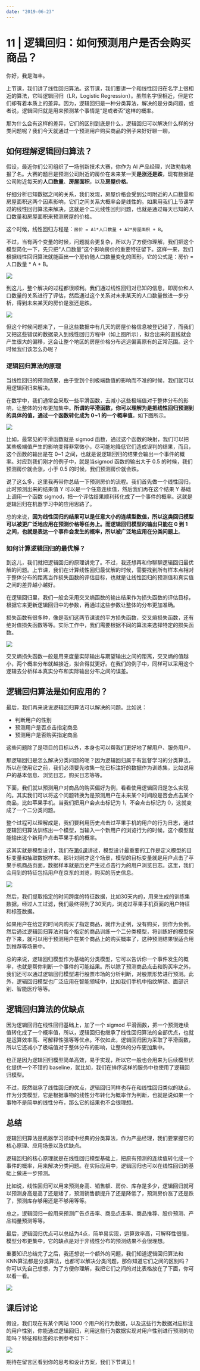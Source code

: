 ```yaml
---
date: "2019-06-23"
---  
```

      
# 11 | 逻辑回归：如何预测用户是否会购买商品？
你好，我是海丰。

上节课，我们讲了线性回归算法。这节课，我们要讲一个和线性回归在名字上很相近的算法，它叫逻辑回归（LR，Logistic Regression）。虽然名字很相近，但是它们却有着本质上的差异。因为，逻辑回归是一种分类算法，解决的是分类问题，或者说，逻辑回归就是用来预测某个事情是“是或者否”这样的概率。

那为什么会有这样的差异，它们的区别到底是什么，逻辑回归可以解决什么样的分类问题呢？我们今天就通过一个预测用户购买商品的例子来好好聊一聊。

## 如何理解逻辑回归算法？

假设，最近你们公司组织了一场创新技术大赛，你作为 AI 产品经理，兴致勃勃地报了名。大赛的题目是预测公司附近的房价在未来某一天**是涨还是跌**，现有数据是公司附近每天的**人口数量**、**房屋面积**，以及**房屋价格**。

仔细分析已知数据之间的关系，我们发现，房屋价格会受到公司附近的人口数量和房屋面积这两个因素影响，它们之间关系大概率会是线性的。如果用我们上节课学过的线性回归算法来解决，这就是个二元线性回归问题，也就是通过每天已知的人口数量和房屋面积来预测房屋的价格。

这个时候，线性回归方程是：`房价 = A1*人口数量 + A2*房屋面积 + B`。

不过，当有两个变量的时候，问题就会更复杂，所以为了方便你理解，我们把这个模型简化一下，先只把“人口数量”这个影响房价的重要特征留下。这样一来，我们根据线性回归算法就能画出一个房价随人口数量变化的图形，它的公式是：房价 = 人口数量 \* A + B。

<!-- [[[read_end]]] -->

![](./httpsstatic001geekbangorgresourceimage2d822dfe68331e3ee346777a3af6ba860582.jpeg)

到这儿，整个解决的过程都很顺利。我们通过线性回归对已知的信息，即房价和人口数量的关系进行了评估，然后通过这个关系对未来某天的人口数量做进一步分析，得到未来某天的房价是涨还是跌。

![](./httpsstatic001geekbangorgresourceimage14d41415e43c1b31b825152293dd5b80a6d4.jpeg)

但这个时候问题来了，一旦这些数据中有几天的房屋价格信息被登记错了，而我们又把这些错误的数据录入到线性回归方程中（如上图所示），拟合出来的直线就会产生很大的偏移，这会让整个地区的房屋价格分布远远偏离原有的正常范围。这个时候我们该怎么办呢？

### 逻辑回归算法的原理

当线性回归的预测结果，由于受到个别极端数值的影响而不准的时候，我们就可以用逻辑回归来解决。

在数学中，我们通常会采取一些平滑函数，去减小这些极端值对于整体分布的影响，让整体的分布更加集中。**所谓的平滑函数，你可以理解为是把线性回归预测到的具体的值，通过一个函数转化成为 0\~1 的一个概率值**，如下图所示。

![](./httpsstatic001geekbangorgresourceimagece39cedfd24b62f6829c073c0dcbbb1c9439.jpeg)

比如，最常见的平滑函数就是 sigmod 函数，通过这个函数的映射，我们可以把某些极端值产生的影响变得非常微小，尽可能地降低它们造成误判的结果，而且，这个函数的输出是在 0\~1 之间，也就是说逻辑回归的结果会输出一个事件的概率。对应到我们刚才的例子中，就是当sigmod 函数的输出大于 0.5 的时候，我们预测房价就会涨，小于 0.5 的时候，我们预测房价就会跌。

说了这么多，这里我再带你总结一下预测房价的流程。我们首先做一个线性回归，此时预测出来的结果值 Y 可以是一个任意连续值，然后我们再在这个结果 Y 基础上调用一个函数 sigmod，把一个评估结果顺利转化成了一个事件的概率。这就是逻辑回归在机器学习中的应用思路了。

总的来说，**因为线性回归的结果可以是任意大小的连续型数值，所以这类回归模型可以被更广泛地应用在预测价格等任务上。而逻辑回归模型的输出只能在 0 到 1 之间，也就是表达一个事件会发生的概率，所以被广泛地应用在分类问题上**。

### 如何计算逻辑回归的最优解？

到这儿，我们就把逻辑回归的原理讲完了。不过，我还想再和你聊聊逻辑回归最优解的问题。上节课，我们在计算线性回归最优解的时候，需要找到所有样本点相对于整体分布的距离当作损失函数的评估目标，也就是让线性回归的预测值和真实值之间的差异越小越好。

在逻辑回归里，我们一般会采用交叉熵函数的输出结果作为损失函数的评估目标，根据它来更新逻辑回归中的参数，再通过这些参数让整体的分布更加准确。

损失函数有很多种，像是我们这两节课说的平方损失函数，交叉熵损失函数，还有绝对值损失函数等等。实际工作中，我们需要根据不同的算法来选择特定的损失函数。

![](./httpsstatic001geekbangorgresourceimage56c256819ef87623624125695de56c141fc2.jpeg)

交叉熵损失函数一般是用来度量实际输出与期望输出之间的距离，交叉熵的值越小，两个概率分布就越接近，拟合得就更好。在我们的例子中，同样可以采用这个逻辑去分析样本真实分布和实际输出分布之间的误差。

## 逻辑回归算法是如何应用的？

最后，我们再来说说逻辑回归算法可以解决的问题。比如说：

* 判断用户的性别
* 预测用户是否点击指定商品
* 预测用户是否购买指定商品

这些问题除了是项目的目标以外，本身也可以帮我们更好地了解用户、服务用户。

那逻辑回归是怎么解决分类问题的呢？因为逻辑回归属于有监督学习的分类算法，所以在使用它之前，我们必须要先收集一批已标注好的数据作为训练集，比如说用户的基本信息、浏览日志，购买日志等等。

下面，我们就以预测用户对商品的购买偏好为例，看看使用逻辑回归是怎么实现的。其实我们可以将这个问题转换为是预测用户在未来某个时间段是否会点击某个商品，比如苹果手机。当我们把用户会点击标记为 1，不会点击标记为 0，这就变成了一个二分类问题。

整个过程可以理解成是，我们要利用历史点击过苹果手机的用户的行为日志，通过逻辑回归算法训练出一个模型，当输入一个新用户的浏览行为的时候，这个模型就能输出这个新用户点击苹果手机的概率。

这其实就是模型设计，我们在[第6课](https://time.geekbang.org/column/article/325072)讲过，模型设计最重要的工作是定义模型的目标变量和抽取数据样本。那针对刚才这个场景，模型的目标变量就是用户点击了苹果手机商品页面，数据样本就是历史产生过点击行为的用户浏览日志。这里，我们会用到的特征包括用户在京东的浏览，购买的历史信息。

![](./httpsstatic001geekbangorgresourceimage04ef046565a9c0414a15131b6b2ef5f954ef.jpeg)

然后，我们提取指定的时间跨度的特征数据，比如30天内的，用来生成的训练集数据，经过人工过滤，我们最终得到了30天内，浏览过苹果手机页面的用户特征和标签数据。

如果用户在给定的时间内购买了指定商品，就作为正例，没有购买，则作为负例。然后通过逻辑回归算法对每个指定的商品训练一个二分类模型，将训练好的模型保存下来，就可以用于预测用户在某个商品上的购买概率了，这种预测结果很适合用到推荐等场景中。

总的来说，逻辑回归模型作为基础的分类模型，它可以告诉你一个事件发生的概率，也就是帮你判断一个事件的可能结果。所以除了预测商品点击和购买率之外，我们还可以通过逻辑回归模型进行股票市场的分析判断，对股票形势进行预测。此外，逻辑回归模型也广泛应用在智能领域中，比如我们手机中指纹解锁、面部识别、智能医疗等等。

## 逻辑回归算法的优缺点

因为逻辑回归在线性回归基础上，加了一个 sigmod 平滑函数，把一个预测连续值转化成了一个概率值，所以，逻辑回归也继承了线性回归算法的全部优点，也就是运算效率高、可解释性强等等优点。不仅如此，逻辑回归因为采取了平滑函数，所以它还减小了极端值对于整体分布的影响，让整体的分布更加集中。

也正是因为逻辑回归模型简单高效，易于实现，所以它一般也会用来为后续模型优化提供一个不错的 baseline，就比如，我们在排序这样的服务中也使用了逻辑回归模型。

不过，既然继承了线性回归的优点，逻辑回归同样也存在和线性回归类似的缺点。作为分类模型，它是根据事物的线性分布转化为概率作为判断，也就是说如果一个事物不是简单的线性分布，那么它的结果也不会很理想。

## 总结

逻辑回归算法是机器学习领域中经典的分类算法，作为产品经理，我们要掌握它的核心原理、应用场景以及优缺点。

逻辑回归的核心原理就是在线性回归模型基础上，把原有预测的连续值转化成一个事件的概率，用来解决分类问题。在实际应用中，逻辑回归也可以在线性回归的基础上做进一步预测。

比如说，线性回归可以用来预测身高、销售额、房价、库存是多少，逻辑回归就可以预测身高是高了还是矮了，预测销售额提升了还是降低了，预测房价涨了还是跌了，预测库存够用还是不够用等等。

总之，逻辑回归一般用来预测广告点击率、商品点击率、商品推荐、股价预测、产品销量预测等等。

最后，逻辑回归优点可以总结为4点，简单易实现，运算效率高，可解释性很强，模型分布更集中，它的缺点是对于非线性分布的预测结果不会很理想。

重要知识总结完了之后，我还想说一个额外的问题，我们知道逻辑回归算法和 KNN算法都是分类算法，也都可以解决分类问题，那你知道它们之间的区别吗？你可以先自己想想，为了方便你理解，我把它们之间的对比表格放在了下面，你可以看一看。

![](./httpsstatic001geekbangorgresourceimage6fec6f422eef49d4058949b233a106160aec.jpeg)

## 课后讨论

假设，我们现在有某个网站 1000 个用户的行为数据，以及这些行为数据对应标注的用户性别，你能通过逻辑回归，利用这些行为数据实现对用户性别进行预测的功能吗？特征和标签的示例参考如下：

![](./httpsstatic001geekbangorgresourceimageea6aea42b044425a54133973d22bde51446a.jpeg)

期待在留言区看到你的思考和设计方案，我们下节课见！